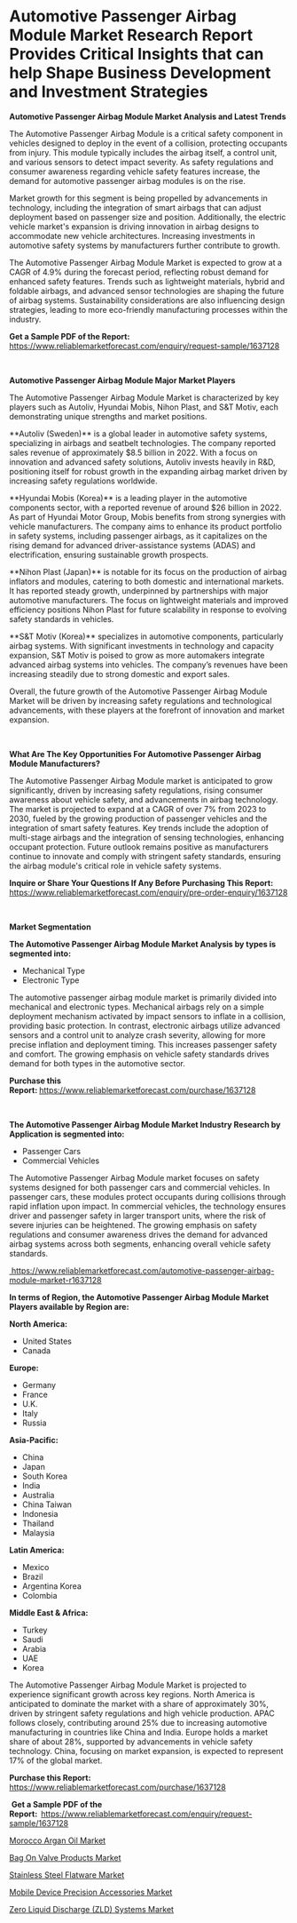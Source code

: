 <p><h1>Automotive Passenger Airbag Module Market Research Report Provides Critical Insights that can help Shape Business Development and Investment Strategies</h1></p><p><strong>Automotive Passenger Airbag Module Market Analysis and Latest Trends</strong></p>
<p><p>The Automotive Passenger Airbag Module is a critical safety component in vehicles designed to deploy in the event of a collision, protecting occupants from injury. This module typically includes the airbag itself, a control unit, and various sensors to detect impact severity. As safety regulations and consumer awareness regarding vehicle safety features increase, the demand for automotive passenger airbag modules is on the rise.</p><p>Market growth for this segment is being propelled by advancements in technology, including the integration of smart airbags that can adjust deployment based on passenger size and position. Additionally, the electric vehicle market's expansion is driving innovation in airbag designs to accommodate new vehicle architectures. Increasing investments in automotive safety systems by manufacturers further contribute to growth.</p><p>The Automotive Passenger Airbag Module Market is expected to grow at a CAGR of 4.9% during the forecast period, reflecting robust demand for enhanced safety features. Trends such as lightweight materials, hybrid and foldable airbags, and advanced sensor technologies are shaping the future of airbag systems. Sustainability considerations are also influencing design strategies, leading to more eco-friendly manufacturing processes within the industry.</p></p>
<p><strong>Get a Sample PDF of the Report:&nbsp;</strong> <a href="https://www.reliablemarketforecast.com/enquiry/request-sample/1637128">https://www.reliablemarketforecast.com/enquiry/request-sample/1637128</a></p>
<p>&nbsp;</p>
<p><strong>Automotive Passenger Airbag Module Major Market Players</strong></p>
<p><p>The Automotive Passenger Airbag Module Market is characterized by key players such as Autoliv, Hyundai Mobis, Nihon Plast, and S&T Motiv, each demonstrating unique strengths and market positions.</p><p>**Autoliv (Sweden)** is a global leader in automotive safety systems, specializing in airbags and seatbelt technologies. The company reported sales revenue of approximately $8.5 billion in 2022. With a focus on innovation and advanced safety solutions, Autoliv invests heavily in R&D, positioning itself for robust growth in the expanding airbag market driven by increasing safety regulations worldwide.</p><p>**Hyundai Mobis (Korea)** is a leading player in the automotive components sector, with a reported revenue of around $26 billion in 2022. As part of Hyundai Motor Group, Mobis benefits from strong synergies with vehicle manufacturers. The company aims to enhance its product portfolio in safety systems, including passenger airbags, as it capitalizes on the rising demand for advanced driver-assistance systems (ADAS) and electrification, ensuring sustainable growth prospects.</p><p>**Nihon Plast (Japan)** is notable for its focus on the production of airbag inflators and modules, catering to both domestic and international markets. It has reported steady growth, underpinned by partnerships with major automotive manufacturers. The focus on lightweight materials and improved efficiency positions Nihon Plast for future scalability in response to evolving safety standards in vehicles.</p><p>**S&T Motiv (Korea)** specializes in automotive components, particularly airbag systems. With significant investments in technology and capacity expansion, S&T Motiv is poised to grow as more automakers integrate advanced airbag systems into vehicles. The company’s revenues have been increasing steadily due to strong domestic and export sales.</p><p>Overall, the future growth of the Automotive Passenger Airbag Module Market will be driven by increasing safety regulations and technological advancements, with these players at the forefront of innovation and market expansion.</p></p>
<p>&nbsp;</p>
<p><strong>What Are The Key Opportunities For Automotive Passenger Airbag Module Manufacturers?</strong></p>
<p><p>The Automotive Passenger Airbag Module market is anticipated to grow significantly, driven by increasing safety regulations, rising consumer awareness about vehicle safety, and advancements in airbag technology. The market is projected to expand at a CAGR of over 7% from 2023 to 2030, fueled by the growing production of passenger vehicles and the integration of smart safety features. Key trends include the adoption of multi-stage airbags and the integration of sensing technologies, enhancing occupant protection. Future outlook remains positive as manufacturers continue to innovate and comply with stringent safety standards, ensuring the airbag module's critical role in vehicle safety systems.</p></p>
<p><strong>Inquire or Share Your Questions If Any Before Purchasing This Report:</strong> <a href="https://www.reliablemarketforecast.com/enquiry/pre-order-enquiry/1637128">https://www.reliablemarketforecast.com/enquiry/pre-order-enquiry/1637128</a></p>
<p>&nbsp;</p>
<p><strong>Market Segmentation</strong></p>
<p><strong>The Automotive Passenger Airbag Module Market Analysis by types is segmented into:</strong></p>
<p><ul><li>Mechanical Type</li><li>Electronic Type</li></ul></p>
<p><p>The automotive passenger airbag module market is primarily divided into mechanical and electronic types. Mechanical airbags rely on a simple deployment mechanism activated by impact sensors to inflate in a collision, providing basic protection. In contrast, electronic airbags utilize advanced sensors and a control unit to analyze crash severity, allowing for more precise inflation and deployment timing. This increases passenger safety and comfort. The growing emphasis on vehicle safety standards drives demand for both types in the automotive sector.</p></p>
<p><strong>Purchase this Report:&nbsp;</strong><a href="https://www.reliablemarketforecast.com/purchase/1637128">https://www.reliablemarketforecast.com/purchase/1637128</a></p>
<p>&nbsp;</p>
<p><strong>The Automotive Passenger Airbag Module Market Industry Research by Application is segmented into:</strong></p>
<p><ul><li>Passenger Cars</li><li>Commercial Vehicles</li></ul></p>
<p><p>The Automotive Passenger Airbag Module market focuses on safety systems designed for both passenger cars and commercial vehicles. In passenger cars, these modules protect occupants during collisions through rapid inflation upon impact. In commercial vehicles, the technology ensures driver and passenger safety in larger transport units, where the risk of severe injuries can be heightened. The growing emphasis on safety regulations and consumer awareness drives the demand for advanced airbag systems across both segments, enhancing overall vehicle safety standards.</p></p>
<p><a href="https://www.reliablemarketforecast.com/automotive-passenger-airbag-module-market-r1637128">&nbsp;https://www.reliablemarketforecast.com/automotive-passenger-airbag-module-market-r1637128</a></p>
<p><strong>In terms of Region, the Automotive Passenger Airbag Module Market Players available by Region are:</strong></p>
<p>
    <p> <strong> North America: </strong>
        <ul>
            <li>United States</li>
            <li>Canada</li>
        </ul>
        </p> 
    <p> <strong> Europe: </strong>
        <ul>
            <li>Germany</li>
            <li>France</li>
            <li>U.K.</li>
            <li>Italy</li>
            <li>Russia</li>
        </ul>
        </p> 
    <p> <strong> Asia-Pacific: </strong>
        <ul>
            <li>China</li>
            <li>Japan</li>
            <li>South Korea</li>
            <li>India</li>
            <li>Australia</li>
            <li>China Taiwan</li>
            <li>Indonesia</li>
            <li>Thailand</li>
            <li>Malaysia</li>
        </ul>
        </p> 
    <p> <strong> Latin America: </strong>
        <ul>
            <li>Mexico</li>
            <li>Brazil</li>
            <li>Argentina Korea</li>
            <li>Colombia</li>
        </ul>
        </p> 
    <p> <strong> Middle East & Africa: </strong>
        <ul>
            <li>Turkey</li>
            <li>Saudi</li>
            <li>Arabia</li>
            <li>UAE</li>
            <li>Korea</li>
        </ul>
    </p>
    </p>
<p><p>The Automotive Passenger Airbag Module Market is projected to experience significant growth across key regions. North America is anticipated to dominate the market with a share of approximately 30%, driven by stringent safety regulations and high vehicle production. APAC follows closely, contributing around 25% due to increasing automotive manufacturing in countries like China and India. Europe holds a market share of about 28%, supported by advancements in vehicle safety technology. China, focusing on market expansion, is expected to represent 17% of the global market.</p></p>
<p><strong>Purchase this Report: </strong><a href="https://www.reliablemarketforecast.com/purchase/1637128">https://www.reliablemarketforecast.com/purchase/1637128</a></p>
<p>&nbsp;<strong>Get a Sample PDF of the Report:&nbsp;&nbsp;</strong><a href="https://www.reliablemarketforecast.com/enquiry/request-sample/1637128">https://www.reliablemarketforecast.com/enquiry/request-sample/1637128</a></p>
<p><strong></strong></p>
<p><p><a href="https://issuu.com/reportprime-2/docs/morocco-argan-oil-market-size-2030._f5e0e37de99220">Morocco Argan Oil Market</a></p><p><a href="https://issuu.com/reportprime-2/docs/bag-on-valve-products-market-size-2_cb662683bdfb54">Bag On Valve Products Market</a></p><p><a href="https://www.linkedin.com/pulse/analyzing-stainless-steel-flatware-market-dynamics-growth-drivers-hcfqe?trackingId=KgBmKf4FROOUEePTDVISmA%3D%3D">Stainless Steel Flatware Market</a></p><p><a href="https://medium.com/@duncanbolton68/strategic-market-insights-into-the-global-mobile-device-precision-accessories-market-2024-2031-cd38df3f895d?postPublishedType=repub">Mobile Device Precision Accessories Market</a></p><p><a href="https://medium.com/@olenfleming68/zero-liquid-discharge-zld-systems-market-size-growth-trends-and-industry-analysis-by-type-by-ab80c8acb8a2">Zero Liquid Discharge (ZLD) Systems Market</a></p></p>